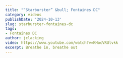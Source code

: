 ```yaml
---
title: "“Starburster” &bull; Fontaines DC"
category: videos
publishDate: '2024-10-13'
slug: starburster-fontaines-dc
tags:
- Fontaines DC
author: jclacking
video: https://www.youtube.com/watch?v=KHocVRUlvkk
excerpt: Breathe in, breathe out
---
```


